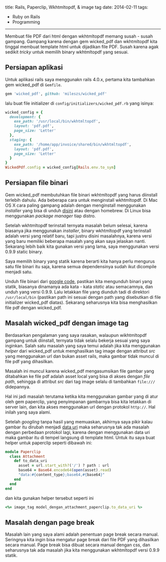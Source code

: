 title: Rails, Paperclip, Wkhtmltopdf, & image tag
date: 2014-02-11
tags:
- Ruby on Rails
- Programming
---
Membuat file PDF dari html dengan wkhtmltopdf memang susah - susah gampang. Gampang karena dengan gem wicked\_pdf dan wkhtmltopdf kita tinggal membuat template html untuk dijadikan file PDF. Susah karena agak sedikit _tricky_ untuk memilih binary wkhtmltopdf yang sesuai.
<!-- more -->

## Persiapan aplikasi

Untuk aplikasi rails saya menggunakn rails 4.0.x, pertama kita tambahkan gem wicked\_pdf di `Gemfile`.

``` ruby
gem 'wicked_pdf', github: 'mileszs/wicked_pdf'
```

lalu buat file initializer di `config/initializers/wicked_pdf.rb` yang isinya:

``` ruby
wicked_config = {
  development: {
    exe_path: '/usr/local/bin/wkhtmltopdf',
    layout: 'pdf.pdf',
    page_size: 'Letter'
  },
  staging: {
    exe_path: '/home/app/invoice/shared/bin/wkhtmltopdf',
    layout: 'pdf.pdf',
    page_size: 'Letter'
  }
}
WickedPdf.config = wicked_config[Rails.env.to_sym]
```

## Persiapan file binari

Gem wicked\_pdf membutuhkan file binari wkhtmltopdf yang harus diinstall terlebih dahulu. Ada beberapa cara untuk menginstall wkhtmltopdf. Di Mac OS X cara paling gampang adalah dengan menginstall menggunakan _installer_ yang bisa di unduh [disini](https://code.google.com/p/wkhtmltopdf/downloads/detail?name=wkhtmltopdf.dmg&can=1&q=) atau dengan homebrew. Di Linux bisa menggunakan _package manager_ tiap distro.

Setelah wkhtmltopdf terinstall ternyata masalah belum selesai, karena biasanya jika menggunakan _installer_, binary wkhtmltopdf yang terinstall adalah versi yang relatif baru, tapi justru disini masalahnya, karena versi yang baru memiliki beberapa masalah yang akan saya jelaskan nanti. Sekarang lebih baik kita gunakan versi yang lama, saya menggunakan versi 0.9.9 static binary.

Saya memilih binary yang statik karena berarti kita hanya perlu mengurus satu file binari itu saja, karena semua dependensinya sudah ikut dicompile menjadi satu.

Unduh file binari dari [google code](https://code.google.com/p/wkhtmltopdf/downloads/list?can=1), pastikan kita mengunduh binari yang statik, biasanya dinamanya ada kata - kata _static_ atau semacamnya, dan unduh yang versi 0.9.9. Lalu letakkan file yang diunduh tadi di direktori `/usr/local/bin` (pastikan path ini sesuai dengan path yang disebutkan di file initializer wicked\_pdf diatas). Sekarang seharusnya kita bisa menghasilkan file pdf dengan wicked\_pdf.

## Masalah wicked\_pdf dengan image tag

Berdasarkan pengalaman yang saya rasakan, walaupun wikhtmltopdf gampang untuk diinstall, ternyata tidak selalu bekerja sesuai yang saya inginkan. Salah satu masalah yang saya temui adalah jika kita menggunakan _helper_ dari wicked\_pdf untuk menghasilkan tag image dengan attribut _src_ yang menggunakan url dan bukan asset rails, maka gambar tidak muncul di file pdf yang dihasilkan.

Masalah ini muncul karena wicked\_pdf mengasumsikan file gambar yang ditabahkan ke file pdf adalah asset local yang bisa di akses dengan _file path_, sehingga di attribut _src_ dari tag image selalu di tambahkan `file:///` didepannya.

Hal ini jadi masalah terutama ketika kita menggunakan gambar yang di atur oleh gem paperclip, yang penyimpanan gambarnya bisa kita letakkan di server lain, dan kita akses menggunakan url dengan protokol `http://`. Hal inilah yang saya alami.

Setelah _googling_ tanpa hasil yang memuaskan, akhirnya saya pikir kalau gambar itu dirubah menjadi [data uri](https://developer.mozilla.org/en-US/docs/data_URIs) maka seharusnya tak ada masalah dengan perbedaan protokol lagi, karena dengan menggunakan data uri maka gambar itu di tempel langsung di template html. Untuk itu saya buat helper untuk paperclip seperti dibawah ini:

``` ruby
module Paperclip
  class Attachment
    def to_data_uri
      asset = url.start_with?('/') ? path : url
      base64 = Base64.encode64(open(asset).read)
      "data:#{content_type};base64,#{base64}"
    end
  end
end
```

dan kita gunakan helper tersebut seperti ini

```ruby
<%= image_tag model_dengan_attachment_paperclip.to_data_uri %>
```

## Masalah dengan page break

Masalah lain yang saya alami adalah penentuan page break secara manual. Seringnya kita ingin bisa mengatur page break dari file PDF yang dihasilkan secara manual. Page break bisa dibuat secara manual dengan css, dan seharusnya tak ada masalah jika kita menggunakan wkhtmltopdf versi 0.9.9 statik.

